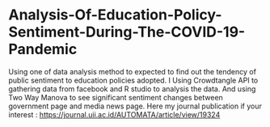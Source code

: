 # Analysis-Of-Education-Policy-Sentiment-During-The-COVID-19-Pandemic
Using one of data analysis method to expected to find out the tendency of public sentiment to
education policies adopted. 
I Using Crowdtangle API  to gathering data from facebook  and R studio to  analysis the data.
And using Two Way Manova to see significant sentiment changes between government page and media  news page.
Here my journal publication if your interest : https://journal.uii.ac.id/AUTOMATA/article/view/19324
